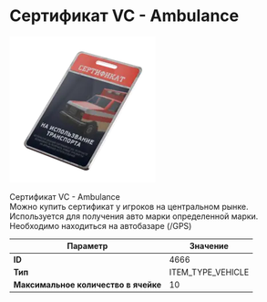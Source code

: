 # Сертификат VC - Ambulance

![Item Image](../img/4666.webp?raw=true)

Сертификат VC - Ambulance<br>Можно купить сертификат у игроков на центральном рынке.<br>Используется для получения авто марки определенной марки.<br>Необходимо находиться на автобазаре (/GPS)


| Параметр | Значение |
|----------|----------|
| **ID** | 4666 |
| **Тип** | ITEM_TYPE_VEHICLE |
| **Максимальное количество в ячейке** | 10 |

